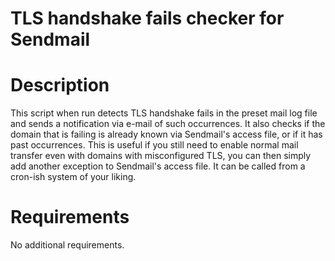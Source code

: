 TLS handshake fails checker for Sendmail
========================================

# Description
This script when run detects TLS handshake fails in the preset mail log file
and sends a notification via e-mail of such occurrences. It also checks if the 
domain that is failing is already known via Sendmail's access file, or if it has
past occurrences. This is useful if you still need to enable normal mail 
transfer even with domains with misconfigured TLS, you can then simply add 
another exception to Sendmail's access file. It can be called from a cron-ish 
system of your liking.

# Requirements
No additional requirements.
